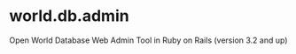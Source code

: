 world.db.admin
==============

Open World Database Web Admin Tool in Ruby on Rails (version 3.2 and up) 